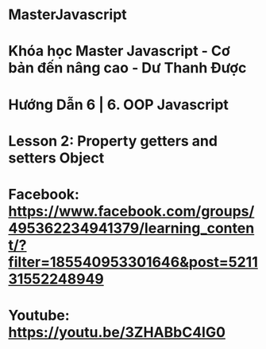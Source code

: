 # MasterJavascript
# Khóa học Master Javascript - Cơ bản đến nâng cao - Dư Thanh Được

# Hướng Dẫn 6 | 6. OOP Javascript
  # Lesson 2: Property getters and setters Object
  # Facebook: https://www.facebook.com/groups/495362234941379/learning_content/?filter=185540953301646&post=521131552248949
  # Youtube: https://youtu.be/3ZHABbC4IG0